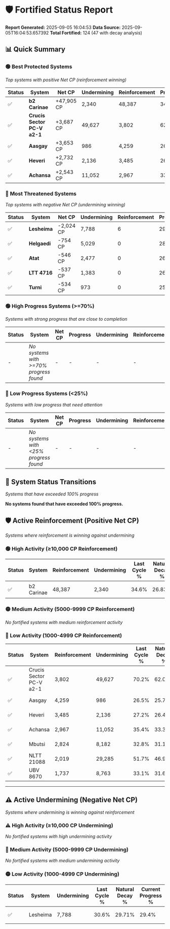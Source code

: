 # 🛡️ Fortified Status Report

**Report Generated:** 2025-09-05 16:04:53
**Data Source:** 2025-09-05T16:04:53.657392
**Total Fortified:** 124 (47 with decay analysis)

## 📊 Quick Summary

### 🟢 **Best Protected Systems**
*Top systems with positive Net CP (reinforcement winning)*

| Status | System | Net CP | Undermining | Reinforcement | Progress |
|--------|--------|--------|-------------|---------------|----------|
| ✅ | **b2 Carinae** | +47,905 CP | 2,340 | 48,387 | 34.2% |
| ✅ | **Crucis Sector PC-V a2-1** | +3,687 CP | 49,627 | 3,802 | 62.6% |
| ✅ | **Aasgay** | +3,653 CP | 986 | 4,259 | 26.3% |
| ✅ | **Heveri** | +2,732 CP | 2,136 | 3,485 | 26.9% |
| ✅ | **Achansa** | +2,543 CP | 11,052 | 2,967 | 33.7% |

### 🔴 **Most Threatened Systems**
*Top systems with negative Net CP (undermining winning)*

| Status | System | Net CP | Undermining | Reinforcement | Progress |
|--------|--------|--------|-------------|---------------|----------|
| ✅ | **Lesheima** | -2,024 CP | 7,788 | 6 | 29.4% |
| ✅ | **Helgaedi** | -754 CP | 5,029 | 0 | 28.5% |
| ✅ | **Atat** | -546 CP | 2,477 | 0 | 26.8% |
| ✅ | **LTT 4716** | -537 CP | 1,383 | 0 | 26.0% |
| ✅ | **Turni** | -534 CP | 973 | 0 | 25.7% |

### 🟢 **High Progress Systems (>=70%)**
*Systems with strong progress that are close to completion*

| Status | System | Net CP | Progress | Undermining | Reinforcement |
|--------|--------|--------|----------|-------------|---------------|
| - | *No systems with >=70% progress found* | - | - | - | - |

### 🔴 **Low Progress Systems (<25%)**
*Systems with low progress that need attention*

| Status | System | Net CP | Progress | Undermining | Reinforcement |
|--------|--------|--------|----------|-------------|---------------|
| - | *No systems with <25% progress found* | - | - | - | - |
## 🔄 System Status Transitions
*Systems that have exceeded 100% progress*

**No systems found that have exceeded 100% progress.**

## 🛡️ Active Reinforcement (Positive Net CP)
*Systems where reinforcement is winning against undermining*

### 🟢 High Activity (≥10,000 CP Reinforcement)

| Status | System | Reinforcement | Undermining | Last Cycle % | Natural Decay % | Current Progress % | Current CP | Net CP | Activity |
|--------|--------|---------------|-------------|--------------|-----------------|-------------------|------------|--------|----------|
| ✅ | b2 Carinae | 48,387 | 2,340 | 34.6% | 26.83% | 34.2% | 222,300 | +47,905 | 🟢 High Reinforcement |

### 🟡 Medium Activity (5000-9999 CP Reinforcement)

*No fortified systems with medium reinforcement activity*

### 🔴 Low Activity (1000-4999 CP Reinforcement)

| Status | System | Reinforcement | Undermining | Last Cycle % | Natural Decay % | Current Progress % | Current CP | Net CP | Activity |
|--------|--------|---------------|-------------|--------------|-----------------|-------------------|------------|--------|----------|
| ✅ | Crucis Sector PC-V a2-1 | 3,802 | 49,627 | 70.2% | 62.03% | 62.6% | 406,900 | +3,687 | 🔵 Low Reinforcement |
| ✅ | Aasgay | 4,259 | 986 | 26.5% | 25.74% | 26.3% | 170,950 | +3,653 | 🔵 Low Reinforcement |
| ✅ | Heveri | 3,485 | 2,136 | 27.2% | 26.48% | 26.9% | 174,849 | +2,732 | 🔵 Low Reinforcement |
| ✅ | Achansa | 2,967 | 11,052 | 35.4% | 33.31% | 33.7% | 219,050 | +2,543 | 🔵 Low Reinforcement |
| ✅ | Mbutsi | 2,824 | 8,182 | 32.8% | 31.14% | 31.5% | 204,750 | +2,335 | 🔵 Low Reinforcement |
| ✅ | NLTT 21088 | 2,019 | 29,285 | 51.7% | 46.92% | 47.2% | 306,800 | +1,793 | 🔵 Low Reinforcement |
| ✅ | UBV 8670 | 1,737 | 8,763 | 33.1% | 31.60% | 31.8% | 206,700 | +1,291 | 🔵 Low Reinforcement |


---

## ⚠️ Active Undermining (Negative Net CP)
*Systems where undermining is winning against reinforcement*

### ⚠️ High Activity (≥10,000 CP Undermining)

*No fortified systems with high undermining activity*

### 🔶 Medium Activity (5000-9999 CP Undermining)

*No fortified systems with medium undermining activity*

### 🟡 Low Activity (1000-4999 CP Undermining)

| Status | System | Undermining | Last Cycle % | Natural Decay % | Current Progress % | Reinforcement | Current CP | Net CP | Activity |
|--------|--------|-------------|--------------|-----------------|-------------------|---------------|------------|--------|----------|
| ✅ | Lesheima | 7,788 | 30.6% | 29.71% | 29.4% | 6 | 191,100 | -2,024 | 🟡 Low Undermining |

